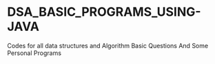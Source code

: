 # DSA_BASIC_PROGRAMS_USING-JAVA
Codes for all data structures and Algorithm Basic Questions And Some Personal Programs
